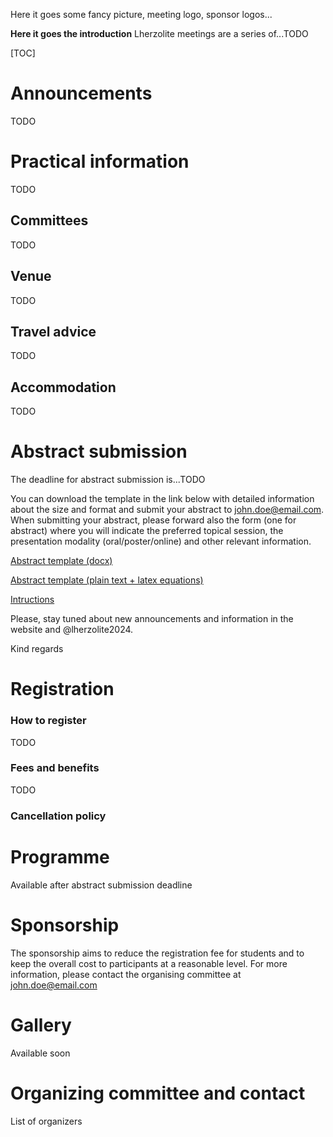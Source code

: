 Here it goes some fancy picture, meeting logo, sponsor logos... 

**Here it goes the introduction** Lherzolite meetings are a series of...TODO

[TOC]

# Announcements

TODO

# Practical information

TODO

## Committees

TODO

## Venue

TODO

## Travel advice

TODO

## Accommodation

TODO

# Abstract submission

The deadline for abstract submission is...TODO

You can download the template in the link below with detailed information about the size and format and submit your abstract to john.doe@email.com. When submitting your abstract, please forward also the form (one for abstract) where you will indicate the preferred topical session, the presentation modality (oral/poster/online) and other relevant information.

[Abstract template (docx)]()

[Abstract template (plain text + latex equations)]()

[Intructions]()

Please, stay tuned about new announcements and information in the website and @lherzolite2024.

Kind regards



# Registration

### How to register

TODO

### Fees and benefits

TODO

### Cancellation policy



# Programme

Available after abstract submission deadline



# Sponsorship

The sponsorship aims to reduce the registration fee for students and to keep the overall cost to participants at a reasonable level. For more information, please contact the organising committee at john.doe@email.com

# Gallery

Available soon



# Organizing committee and contact

List of organizers